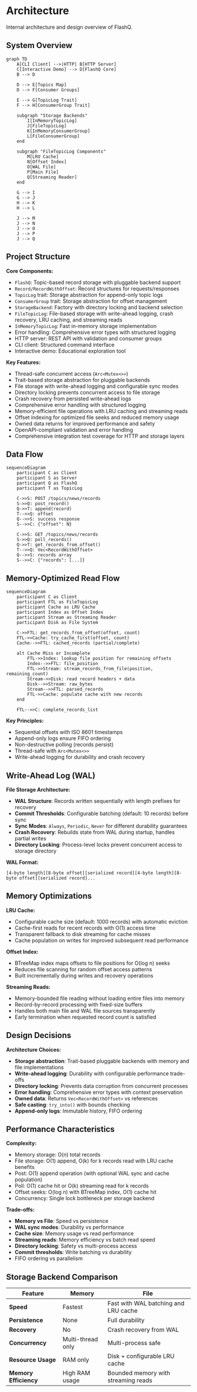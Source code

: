 # Architecture

Internal architecture and design overview of FlashQ.

## System Overview

```mermaid
graph TD
    A[CLI Client] -->|HTTP| B[HTTP Server]
    C[Interactive Demo] --> D[FlashQ Core]
    B --> D
    
    D --> E[Topics Map]
    D --> F[Consumer Groups]
    
    E --> G[TopicLog Trait]
    F --> H[ConsumerGroup Trait]
    
    subgraph "Storage Backends"
        I[InMemoryTopicLog]
        J[FileTopicLog]
        K[InMemoryConsumerGroup]
        L[FileConsumerGroup]
    end
    
    subgraph "FileTopicLog Components"
        M[LRU Cache]
        N[Offset Index]
        O[WAL File]
        P[Main File]
        Q[Streaming Reader]
    end
    
    G --> I
    G --> J
    H --> K
    H --> L
    
    J --> M
    J --> N
    J --> O
    J --> P
    J --> Q
```

## Project Structure

**Core Components:**
- `FlashQ`: Topic-based record storage with pluggable backend support
- `Record/RecordWithOffset`: Record structures for requests/responses
- `TopicLog` trait: Storage abstraction for append-only topic logs
- `ConsumerGroup` trait: Storage abstraction for offset management
- `StorageBackend`: Factory with directory locking and backend selection
- `FileTopicLog`: File-based storage with write-ahead logging, crash recovery, LRU caching, and streaming reads
- `InMemoryTopicLog`: Fast in-memory storage implementation
- Error handling: Comprehensive error types with structured logging
- HTTP server: REST API with validation and consumer groups
- CLI client: Structured command interface
- Interactive demo: Educational exploration tool

**Key Features:**
- Thread-safe concurrent access (`Arc<Mutex<>>`)
- Trait-based storage abstraction for pluggable backends
- File storage with write-ahead logging and configurable sync modes
- Directory locking prevents concurrent access to file storage
- Crash recovery from persisted write-ahead logs
- Comprehensive error handling with structured logging
- Memory-efficient file operations with LRU caching and streaming reads
- Offset indexing for optimized file seeks and reduced memory usage
- Owned data returns for improved performance and safety
- OpenAPI-compliant validation and error handling
- Comprehensive integration test coverage for HTTP and storage layers

## Data Flow

```mermaid
sequenceDiagram
    participant C as Client
    participant S as Server  
    participant Q as FlashQ
    participant T as TopicLog
    
    C->>S: POST /topics/news/records
    S->>Q: post_record()
    Q->>T: append(record)
    T-->>Q: offset
    Q-->>S: success response
    S-->>C: {"offset": N}
    
    C->>S: GET /topics/news/records
    S->>Q: poll_records()  
    Q->>T: get_records_from_offset()
    T-->>Q: Vec<RecordWithOffset>
    Q-->>S: records array
    S-->>C: {"records": [...]}
```

## Memory-Optimized Read Flow

```mermaid
sequenceDiagram
    participant C as Client
    participant FTL as FileTopicLog
    participant Cache as LRU Cache
    participant Index as Offset Index
    participant Stream as Streaming Reader
    participant Disk as File System
    
    C->>FTL: get_records_from_offset(offset, count)
    FTL->>Cache: try_cache_first(offset, count)
    Cache-->>FTL: cached_records (partial/complete)
    
    alt Cache Miss or Incomplete
        FTL->>Index: lookup file position for remaining offsets
        Index-->>FTL: file_position
        FTL->>Stream: stream_records_from_file(position, remaining_count)
        Stream->>Disk: read record headers + data
        Disk-->>Stream: raw_bytes
        Stream-->>FTL: parsed_records
        FTL->>Cache: populate cache with new records
    end
    
    FTL-->>C: complete_records_list
```

**Key Principles:**
- Sequential offsets with ISO 8601 timestamps
- Append-only logs ensure FIFO ordering  
- Non-destructive polling (records persist)
- Thread-safe with `Arc<Mutex<>>`
- Write-ahead logging for durability and crash recovery

## Write-Ahead Log (WAL)

**File Storage Architecture:**
- **WAL Structure**: Records written sequentially with length prefixes for recovery
- **Commit Thresholds**: Configurable batching (default: 10 records) before sync
- **Sync Modes**: `Always`, `Periodic`, `Never` for different durability guarantees  
- **Crash Recovery**: Rebuilds state from WAL during startup, handles partial writes
- **Directory Locking**: Process-level locks prevent concurrent access to storage directory

**WAL Format:**
```
[4-byte length][8-byte offset][serialized record][4-byte length][8-byte offset][serialized record]...
```

## Memory Optimizations

**LRU Cache:**
- Configurable cache size (default: 1000 records) with automatic eviction
- Cache-first reads for recent records with O(1) access time
- Transparent fallback to disk streaming for cache misses
- Cache population on writes for improved subsequent read performance

**Offset Index:**
- BTreeMap index maps offsets to file positions for O(log n) seeks
- Reduces file scanning for random offset access patterns
- Built incrementally during writes and recovery operations

**Streaming Reads:**
- Memory-bounded file reading without loading entire files into memory
- Record-by-record processing with fixed-size buffers
- Handles both main file and WAL file sources transparently
- Early termination when requested record count is satisfied

## Design Decisions

**Architecture Choices:**
- **Storage abstraction**: Trait-based pluggable backends with memory and file implementations
- **Write-ahead logging**: Durability with configurable performance trade-offs
- **Directory locking**: Prevents data corruption from concurrent processes
- **Error handling**: Comprehensive error types with context preservation
- **Owned data**: Returns `Vec<RecordWithOffset>` vs references
- **Safe casting**: `try_into()` with bounds checking
- **Append-only logs**: Immutable history, FIFO ordering

## Performance Characteristics

**Complexity:**
- Memory storage: O(n) total records
- File storage: O(1) append, O(k) for k records read with LRU cache benefits
- Post: O(1) append operation (with optional WAL sync and cache population)
- Poll: O(1) cache hit or O(k) streaming read for k records
- Offset seeks: O(log n) with BTreeMap index, O(1) cache hit
- Concurrency: Single lock bottleneck per storage backend

**Trade-offs:**
- **Memory vs File**: Speed vs persistence
- **WAL sync modes**: Durability vs performance
- **Cache size**: Memory usage vs read performance
- **Streaming reads**: Memory efficiency vs batch read speed
- **Directory locking**: Safety vs multi-process access
- **Commit thresholds**: Write batching vs durability
- FIFO ordering vs parallelism

## Storage Backend Comparison

| Feature | Memory | File |
|---------|--------|------|
| **Speed** | Fastest | Fast with WAL batching and LRU cache |
| **Persistence** | None | Full durability |
| **Recovery** | No | Crash recovery from WAL |
| **Concurrency** | Multi-thread only | Multi-process safe |
| **Resource Usage** | RAM only | Disk + configurable LRU cache |
| **Memory Efficiency** | High RAM usage | Bounded memory with streaming reads |